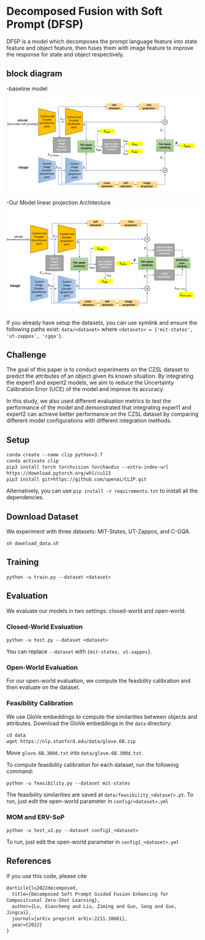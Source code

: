# Decomposed Fusion with Soft Prompt (DFSP)
DFSP is a model which decomposes the prompt language feature into state feature and object feature, then fuses them with image feature to improve the response for state and object respectively.


## block diagram
-baseline model
<img src="readme_/baseline model.png" alt="drawing" width="900"/>

-Our Model linear projection Architecture
<img src="readme_/Our Model linear projection Architecture.png" alt="drawing" width="900"/>


If you already have setup the datasets, you can use symlink and ensure the following paths exist:
`data/<dataset>` where `<datasets> = {'mit-states', 'ut-zappos', 'cgqa'}`.



## Challenge
The goal of this paper is to conduct experiments on the CZSL dataset to predict the attributes of an object given its known situation. By integrating the expert1 and expert2 models, we aim to reduce the Uncertainty Calibration Error (UCE) of the model and improve its accuracy.

In this study, we also used different evaluation metrics to test the performance of the model and demonstrated that integrating expert1 and expert2 can achieve better performance on the CZSL dataset by comparing different model configurations with different integration methods.




## Setup
```
conda create --name clip python=3.7
conda activate clip
pip3 install torch torchvision torchaudio --extra-index-url https://download.pytorch.org/whl/cu113
pip3 install git+https://github.com/openai/CLIP.git
```
Alternatively, you can use `pip install -r requirements.txt` to install all the dependencies.

## Download Dataset
We experiment with three datasets: MIT-States, UT-Zappos, and C-GQA.
```
sh download_data.sh
```


## Training
```
python -u train.py --dataset <dataset>
```
## Evaluation
We evaluate our models in two settings: closed-world and open-world.

### Closed-World Evaluation
```
python -u test.py --dataset <dataset>
```
You can replace `--dataset` with `{mit-states, ut-zappos}`.


### Open-World Evaluation
For our open-world evaluation, we compute the feasbility calibration and then evaluate on the dataset.

### Feasibility Calibration
We use GloVe embeddings to compute the similarities between objects and attributes.
Download the GloVe embeddings in the `data` directory:

```
cd data
wget https://nlp.stanford.edu/data/glove.6B.zip
```
Move `glove.6B.300d.txt` into `data/glove.6B.300d.txt`.

To compute feasibility calibration for each dataset, run the following command:
```
python -u feasibility.py --dataset mit-states
```
The feasibility similarities are saved at `data/feasibility_<dataset>.pt`.
To run, just edit the open-world parameter in `config/<dataset>.yml`


### MOM and ERV-SoP
```
python -u test_v2.py --dataset config1_<dataset>
```
To run, just edit the open-world parameter in `config1_<dataset>.yml`

    
## References
If you use this code, please cite
```
@article{lu2022decomposed,
  title={Decomposed Soft Prompt Guided Fusion Enhancing for Compositional Zero-Shot Learning},
  author={Lu, Xiaocheng and Liu, Ziming and Guo, Song and Guo, Jingcai},
  journal={arXiv preprint arXiv:2211.10681},
  year={2022}
}
```